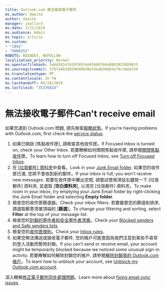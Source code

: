 ```yaml
---
title: Outlook.com 無法接收電子郵件
ms.author: daeite
author: daeite
manager: joallard
ms.date: 3/21/2019
ms.audience: Admin
ms.topic: article
ms.custom:
- "1842"
- "9000252"
ROBOTS: NOINDEX, NOFOLLOW
localization_priority: Normal
ms.openlocfilehash: 5a6d2d14f410f4934e9f6b0766a0883925009653
ms.sourcegitcommit: 5fb7a4b28859690020efdea630d03e70cc0e6334
ms.translationtype: MT
ms.contentlocale: zh-TW
ms.lasthandoff: 06/28/2019
ms.locfileid: "35376824"
---
```

# <a name="cant-receive-email"></a><span data-ttu-id="980ee-102">無法接收電子郵件</span><span class="sxs-lookup"><span data-stu-id="980ee-102">Can't receive email</span></span>

<span data-ttu-id="980ee-103">如果您遇到 Outlook.com 問題, 請先檢查[服務狀態](https://go.microsoft.com/fwlink/p/?linkid=837482)。</span><span class="sxs-lookup"><span data-stu-id="980ee-103">If you're having problems with Outlook.com, first check the [service status](https://go.microsoft.com/fwlink/p/?linkid=837482).</span></span>

1. <span data-ttu-id="980ee-104">如果已開啟 [焦點收件匣], 請檢查其他收件匣。</span><span class="sxs-lookup"><span data-stu-id="980ee-104">If Focused Inbox is turned on, check your Other Inbox.</span></span> <span data-ttu-id="980ee-105">若要瞭解如何關閉焦點收件匣, 請參閱[關閉焦點收件](https://support.office.com/article/f714d94d-9e63-4217-9ccb-6cb2986aa1b2)匣。</span><span class="sxs-lookup"><span data-stu-id="980ee-105">To learn how to turn off Focused Inbox, see [Turn off Focused Inbox](https://support.office.com/article/f714d94d-9e63-4217-9ccb-6cb2986aa1b2).</span></span>
1. <span data-ttu-id="980ee-106">在 [[垃圾郵件] 資料夾](https://outlook.live.com/mail/junkemail)中查看。</span><span class="sxs-lookup"><span data-stu-id="980ee-106">Look in your [Junk Email folder](https://outlook.live.com/mail/junkemail).</span></span> <span data-ttu-id="980ee-107">如果您的收件匣已滿, 您將不會收到新的郵件。</span><span class="sxs-lookup"><span data-stu-id="980ee-107">If your inbox is full, you won't receive new messages.</span></span> <span data-ttu-id="980ee-108">若要在收件匣中騰出空間, 請嘗試使用滑鼠右鍵按一下 [垃圾郵件] 資料夾, 並選取 [**空白資料夾**], 以清空 [垃圾郵件] 資料夾。</span><span class="sxs-lookup"><span data-stu-id="980ee-108">To make room in your inbox, try emptying your Junk Email folder by right-clicking the Junk Email folder and selecting **Empty folder**.</span></span>
1. <span data-ttu-id="980ee-109">檢查您的收件匣篩選器。</span><span class="sxs-lookup"><span data-stu-id="980ee-109">Check your inbox filters.</span></span> <span data-ttu-id="980ee-110">若要變更您的篩選和排序, 請選取郵寄清單頂端的 [**篩選**]。</span><span class="sxs-lookup"><span data-stu-id="980ee-110">To change your filtering and sorting, select **Filter** at the top of your message list.</span></span>
1. <span data-ttu-id="980ee-111">檢查您的[封鎖的寄件者和安全寄件者清單](https://outlook.live.com/mail/options/mail/junkEmail)。</span><span class="sxs-lookup"><span data-stu-id="980ee-111">Check your [Blocked senders and Safe senders lists](https://outlook.live.com/mail/options/mail/junkEmail).</span></span>
1. <span data-ttu-id="980ee-112">檢查您的[收件匣規則](https://outlook.live.com/mail/options/mail/rules)。</span><span class="sxs-lookup"><span data-stu-id="980ee-112">Check your [Inbox rules](https://outlook.live.com/mail/options/mail/rules).</span></span>
1. <span data-ttu-id="980ee-113">如果您無法傳送或接收電子郵件, 您的帳戶可能會因為我們注意到某些不尋常的登入活動而暫時封鎖。</span><span class="sxs-lookup"><span data-stu-id="980ee-113">If you can't send or receive email, your account might be temporarily blocked because we noticed some unusual sign-in activity.</span></span> <span data-ttu-id="980ee-114">若要瞭解如何解除封鎖您的帳戶, 請參閱[解除封鎖我的 Outlook.com 帳戶](https://support.office.com/article/f4ad2701-d166-4d8b-8a6a-9af2a1f8a4c4)。</span><span class="sxs-lookup"><span data-stu-id="980ee-114">To learn how to unblock your account, see [Unblock my Outlook.com account](https://support.office.com/article/f4ad2701-d166-4d8b-8a6a-9af2a1f8a4c4).</span></span>

<span data-ttu-id="980ee-115">深入瞭解[修正電子郵件同步處理問題](https://support.office.com/article/d39e3341-8d79-4bf1-b3c7-ded602233642)。</span><span class="sxs-lookup"><span data-stu-id="980ee-115">Learn more about [fixing email sync issues](https://support.office.com/article/d39e3341-8d79-4bf1-b3c7-ded602233642).</span></span>
